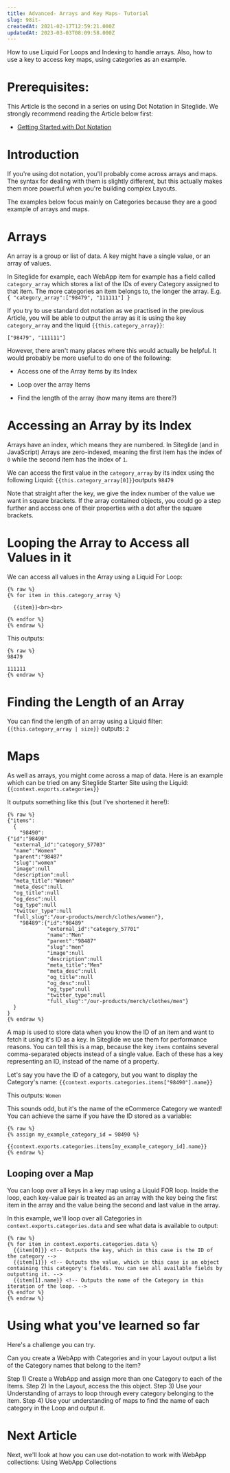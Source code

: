 ```yaml
---
title: Advanced- Arrays and Key Maps- Tutorial
slug: 98it-
createdAt: 2021-02-17T12:59:21.000Z
updatedAt: 2023-03-03T08:09:58.000Z
---
```


How to use Liquid For Loops and Indexing to handle arrays. Also, how to use a key to access key maps, using categories as an example.

# Prerequisites:

This Article is the second in a series on using Dot Notation in Siteglide. We strongly recommend reading the Article below first:

*   [Getting Started with Dot Notation](https://developers.siteglide.com/tutorial)

# Introduction

If you're using dot notation, you'll probably come across arrays and maps. The syntax for dealing with them is slightly different, but this actually makes them more powerful when you're building complex Layouts. 

The examples below focus mainly on Categories because they are a good example of arrays and maps.

# Arrays

An array is a group or list of data. A key might have a single value, or an array of values.&#x20;

In Siteglide for example, each WebApp item for example has a field called `category_array` which stores a list of the IDs of every Category assigned to that item. The more categories an item belongs to, the longer the array. E.g. `{ "category_array":["98479", "111111"] }`

If you try to use standard dot notation as we practised in the previous Article, you will be able to output the array as it is using the key `category_array` and the liquid `{{this.category_array}}`:&#x20;

`["98479", "111111"]`

However, there aren't many places where this would actually be helpful.&#x20;
It would probably be more useful to do one of the following:

*   Access one of the Array items by its Index

*   Loop over the array Items

*   Find the length of the array (how many items are there?)

# Accessing an Array by its Index

Arrays have an index, which means they are numbered. In Siteglide (and in JavaScript) Arrays are zero-indexed, meaning the first item has the index of `0` while the second item has the index of `1`. 

We can access the first value in the `category_array` by its index using the following Liquid:
`{{this.category_array[0]}}`outputs `98479`

Note that straight after the key, we give the index number of the value we want in square brackets. If the array contained objects, you could go a step further and access one of their properties with a dot after the square brackets.&#x20;

# Looping the Array to Access all Values in it

We can access all values in the Array using a Liquid For Loop:

```liquid
{% raw %}
{% for item in this.category_array %}

  {{item}}<br><br>

{% endfor %}
{% endraw %}
```

This outputs:

```liquid
{% raw %}
98479

111111
{% endraw %}
```

# Finding the Length of an Array

You can find the length of an array using a Liquid filter: `{{this.category_array | size}}`
outputs: `2`

# Maps 

As well as arrays, you might come across a map of data. Here is an example which can be tried on any Siteglide Starter Site using the Liquid: `{{context.exports.categories}}`

It outputs something like this (but I've shortened it here!):

```liquid
{% raw %}
{"items":
  {
    "98490":
{"id":"98490"
  "external_id":"category_57703"
  "name":"Women"
  "parent":"98487"
  "slug":"women"
  "image":null
  "description":null
  "meta_title":"Women"
  "meta_desc":null
  "og_title":null
  "og_desc":null
  "og_type":null
  "twitter_type":null
  "full_slug":"/our-products/merch/clothes/women"},
    "98489":{"id":"98489"
             "external_id":"category_57701"
             "name":"Men"
             "parent":"98487"
             "slug":"men"
             "image":null
             "description":null
             "meta_title":"Men"
             "meta_desc":null
             "og_title":null
             "og_desc":null
             "og_type":null
             "twitter_type":null
             "full_slug":"/our-products/merch/clothes/men"}
  }
}
{% endraw %}
```

A map is used to store data when you know the ID of an item and want to fetch it using it's ID as a key. In Siteglide we use them for performance reasons. You can tell this is a map, because the key `items` contains several comma-separated objects instead of a single value. Each of these has a key representing an ID, instead of the name of a property. 

Let's say you have the ID of a category, but you want to display the Category's name:
`{{context.exports.categories.items["98490"].name}}`

This outputs: `Women`

This sounds odd, but it's the name of the eCommerce Category we wanted! You can achieve the same if you have the ID stored as a variable:

```liquid
{% raw %}
{% assign my_example_category_id = 98490 %}

{{context.exports.categories.items[my_example_category_id].name}}
{% endraw %}
```

## Looping over a Map

You can loop over all keys in a key map using a Liquid FOR loop. Inside the loop, each key-value pair is treated as an array with the key being the first item in the array and the value being the second and last value in the array.&#x20;

In this example, we'll loop over all Categories in `context.exports.categories.data` and see what data is available to output:

```liquid
{% raw %}
{% for item in context.exports.categories.data %}
  {{item[0]}} <!-- Outputs the key, which in this case is the ID of the category -->
  {{item[1]}} <!-- Outputs the value, which in this case is an object containing this category's fields. You can see all available fields by outputting it. -->
  {{item[1].name}} <!-- Outputs the name of the Category in this iteration of the loop. -->
{% endfor %}
{% endraw %}
```

# Using what you've learned so far

Here's a challenge you can try.

Can you create a WebApp with Categories and in your Layout output a list of the Category names that belong to the item?

Step 1) Create a WebApp and assign more than one Category to each of the Items.&#x20;
Step 2) In the Layout, access the this object.
Step 3) Use your Understanding of arrays to loop through every category belonging to the item.&#x20;
Step 4) Use your understanding of maps to find the name of each category in the Loop and output it. 

# Next Article

Next, we'll look at how you can use dot-notation to work with WebApp collections: Using WebApp Collections
